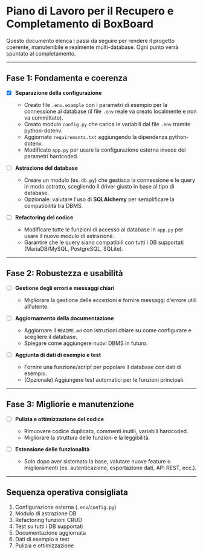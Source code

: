 # Piano di Lavoro per il Recupero e Completamento di BoxBoard

Questo documento elenca i passi da seguire per rendere il progetto coerente, manutenibile e realmente multi-database. Ogni punto verrà spuntato al completamento.

---

## Fase 1: Fondamenta e coerenza
- [x] **Separazione della configurazione**
  - Creato file `.env.example` con i parametri di esempio per la connessione al database (il file `.env` reale va creato localmente e non va committato).
  - Creato modulo `config.py` che carica le variabili dal file `.env` tramite python-dotenv.
  - Aggiornato `requirements.txt` aggiungendo la dipendenza python-dotenv.
  - Modificato `app.py` per usare la configurazione esterna invece dei parametri hardcoded.

- [ ] **Astrazione del database**
  - Creare un modulo (es. `db.py`) che gestisca la connessione e le query in modo astratto, scegliendo il driver giusto in base al tipo di database.
  - Opzionale: valutare l'uso di **SQLAlchemy** per semplificare la compatibilità tra DBMS.

- [ ] **Refactoring del codice**
  - Modificare tutte le funzioni di accesso al database in `app.py` per usare il nuovo modulo di astrazione.
  - Garantire che le query siano compatibili con tutti i DB supportati (MariaDB/MySQL, PostgreSQL, SQLite).

---

## Fase 2: Robustezza e usabilità
- [ ] **Gestione degli errori e messaggi chiari**
  - Migliorare la gestione delle eccezioni e fornire messaggi d'errore utili all'utente.

- [ ] **Aggiornamento della documentazione**
  - Aggiornare il `README.md` con istruzioni chiare su come configurare e scegliere il database.
  - Spiegare come aggiungere nuovi DBMS in futuro.

- [ ] **Aggiunta di dati di esempio e test**
  - Fornire una funzione/script per popolare il database con dati di esempio.
  - (Opzionale) Aggiungere test automatici per le funzioni principali.

---

## Fase 3: Migliorie e manutenzione
- [ ] **Pulizia e ottimizzazione del codice**
  - Rimuovere codice duplicato, commenti inutili, variabili hardcoded.
  - Migliorare la struttura delle funzioni e la leggibilità.

- [ ] **Estensione delle funzionalità**
  - Solo dopo aver sistemato la base, valutare nuove feature o miglioramenti (es. autenticazione, esportazione dati, API REST, ecc.).

---

## Sequenza operativa consigliata
1. Configurazione esterna (`.env`/`config.py`)
2. Modulo di astrazione DB
3. Refactoring funzioni CRUD
4. Test su tutti i DB supportati
5. Documentazione aggiornata
6. Dati di esempio e test
7. Pulizia e ottimizzazione 